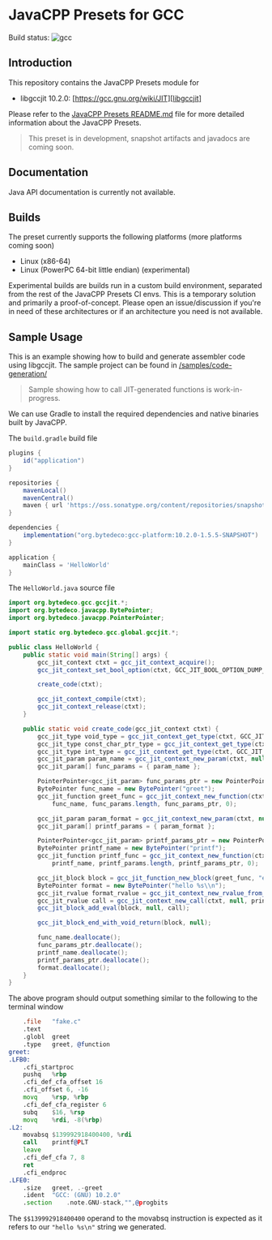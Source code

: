 # JavaCPP Presets for GCC

Build status: ![gcc](https://github.com/supergrecko/gcc/workflows/gcc/badge.svg)

## Introduction

This repository contains the JavaCPP Presets module for

- libgccjit 10.2.0: [https://gcc.gnu.org/wiki/JIT][libgccjit]

Please refer to the [JavaCPP Presets README.md][javacpp-presets] file for more 
detailed information about the JavaCPP Presets.

> This preset is in development, snapshot artifacts and javadocs are coming 
> soon.

## Documentation

Java API documentation is currently not available.

## Builds

The preset currently supports the following platforms (more platforms coming 
soon)

- Linux (x86-64)
- Linux (PowerPC 64-bit little endian) (experimental)

Experimental builds are builds run in a custom build environment, separated 
from the rest of the JavaCPP Presets CI envs. This is a temporary solution and 
primarily a proof-of-concept. Please open an issue/discussion if you're in need 
of these architectures or if an architecture you need is not available.

## Sample Usage

This is an example showing how to build and generate assembler code using 
libgccjit. The sample project can be found in 
[/samples/code-generation/](samples/code-generation)

> Sample showing how to call JIT-generated functions is work-in-progress.

We can use Gradle to install the required dependencies and native binaries 
built by JavaCPP.

The `build.gradle` build file

```groovy
plugins {
    id("application")
}

repositories {
    mavenLocal()
    mavenCentral()
    maven { url 'https://oss.sonatype.org/content/repositories/snapshots/' }
}

dependencies {
    implementation("org.bytedeco:gcc-platform:10.2.0-1.5.5-SNAPSHOT")
}

application {
    mainClass = 'HelloWorld'
}
```

The `HelloWorld.java` source file

```java
import org.bytedeco.gcc.gccjit.*;
import org.bytedeco.javacpp.BytePointer;
import org.bytedeco.javacpp.PointerPointer;

import static org.bytedeco.gcc.global.gccjit.*;

public class HelloWorld {
    public static void main(String[] args) {
        gcc_jit_context ctxt = gcc_jit_context_acquire();
        gcc_jit_context_set_bool_option(ctxt, GCC_JIT_BOOL_OPTION_DUMP_GENERATED_CODE, 1);

        create_code(ctxt);

        gcc_jit_context_compile(ctxt);
        gcc_jit_context_release(ctxt);
    }

    public static void create_code(gcc_jit_context ctxt) {
        gcc_jit_type void_type = gcc_jit_context_get_type(ctxt, GCC_JIT_TYPE_VOID);
        gcc_jit_type const_char_ptr_type = gcc_jit_context_get_type(ctxt, GCC_JIT_TYPE_CONST_CHAR_PTR);
        gcc_jit_type int_type = gcc_jit_context_get_type(ctxt, GCC_JIT_TYPE_INT);
        gcc_jit_param param_name = gcc_jit_context_new_param(ctxt, null, const_char_ptr_type, "name");
        gcc_jit_param[] func_params = { param_name };

        PointerPointer<gcc_jit_param> func_params_ptr = new PointerPointer<>(func_params);
        BytePointer func_name = new BytePointer("greet");
        gcc_jit_function greet_func = gcc_jit_context_new_function(ctxt, null, GCC_JIT_FUNCTION_EXPORTED, void_type,
            func_name, func_params.length, func_params_ptr, 0);

        gcc_jit_param param_format = gcc_jit_context_new_param(ctxt, null, const_char_ptr_type, "format");
        gcc_jit_param[] printf_params = { param_format };

        PointerPointer<gcc_jit_param> printf_params_ptr = new PointerPointer<>(printf_params);
        BytePointer printf_name = new BytePointer("printf");
        gcc_jit_function printf_func = gcc_jit_context_new_function(ctxt, null, GCC_JIT_FUNCTION_IMPORTED, int_type,
            printf_name, printf_params.length, printf_params_ptr, 0);

        gcc_jit_block block = gcc_jit_function_new_block(greet_func, "entry");
        BytePointer format = new BytePointer("hello %s\\n");
        gcc_jit_rvalue format_rvalue = gcc_jit_context_new_rvalue_from_ptr(ctxt, const_char_ptr_type, format);
        gcc_jit_rvalue call = gcc_jit_context_new_call(ctxt, null, printf_func, 1, format_rvalue);
        gcc_jit_block_add_eval(block, null, call);

        gcc_jit_block_end_with_void_return(block, null);

        func_name.deallocate();
        func_params_ptr.deallocate();
        printf_name.deallocate();
        printf_params_ptr.deallocate();
        format.deallocate();
    }
}
```

The above program should output something similar to the following to the 
terminal window

```asm
	.file	"fake.c"
	.text
	.globl	greet
	.type	greet, @function
greet:
.LFB0:
	.cfi_startproc
	pushq	%rbp
	.cfi_def_cfa_offset 16
	.cfi_offset 6, -16
	movq	%rsp, %rbp
	.cfi_def_cfa_register 6
	subq	$16, %rsp
	movq	%rdi, -8(%rbp)
.L2:
	movabsq	$139992918400400, %rdi
	call	printf@PLT
	leave
	.cfi_def_cfa 7, 8
	ret
	.cfi_endproc
.LFE0:
	.size	greet, .-greet
	.ident	"GCC: (GNU) 10.2.0"
	.section	.note.GNU-stack,"",@progbits
```

The `$$139992918400400` operand to the movabsq instruction is expected as 
it refers to our `"hello %s\n"` string we generated.

[javacpp-presets]: https://github.com/bytedeco/javacpp-presets#readme
[libgccjit]: https://gcc.gnu.org/wiki/JIT

